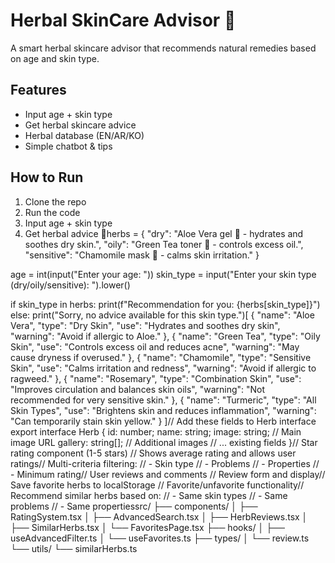 # Herbal SkinCare Advisor 🌿

A smart herbal skincare advisor that recommends natural remedies based on age and skin type.  

## Features
- Input age + skin type
- Get herbal skincare advice
- Herbal database (EN/AR/KO)
- Simple chatbot & tips

## How to Run
1. Clone the repo
2. Run the code
3. Input age + skin type
4. Get herbal advice 🌸herbs = {
    "dry": "Aloe Vera gel 🌿 - hydrates and soothes dry skin.",
    "oily": "Green Tea toner 🍵 - controls excess oil.",
    "sensitive": "Chamomile mask 🌼 - calms skin irritation."
}

age = int(input("Enter your age: "))
skin_type = input("Enter your skin type (dry/oily/sensitive): ").lower()

if skin_type in herbs:
    print(f"Recommendation for you: {herbs[skin_type]}")
else:
    print("Sorry, no advice available for this skin type.")[
  {
    "name": "Aloe Vera",
    "type": "Dry Skin",
    "use": "Hydrates and soothes dry skin",
    "warning": "Avoid if allergic to Aloe."
  },
  {
    "name": "Green Tea",
    "type": "Oily Skin",
    "use": "Controls excess oil and reduces acne",
    "warning": "May cause dryness if overused."
  },
  {
    "name": "Chamomile",
    "type": "Sensitive Skin",
    "use": "Calms irritation and redness",
    "warning": "Avoid if allergic to ragweed."
  },
  {
    "name": "Rosemary",
    "type": "Combination Skin",
    "use": "Improves circulation and balances skin oils",
    "warning": "Not recommended for very sensitive skin."
  },
  {
    "name": "Turmeric",
    "type": "All Skin Types",
    "use": "Brightens skin and reduces inflammation",
    "warning": "Can temporarily stain skin yellow."
  }
]// Add these fields to Herb interface
export interface Herb {
  id: number;
  name: string;
  image: string;        // Main image URL
  gallery: string[];    // Additional images
  // ... existing fields
}// Star rating component (1-5 stars)
// Shows average rating and allows user ratings// Multi-criteria filtering:
// - Skin type
// - Problems
// - Properties
// - Minimum rating// User reviews and comments
// Review form and display// Save favorite herbs to localStorage
// Favorite/unfavorite functionality// Recommend similar herbs based on:
// - Same skin types
// - Same problems
// - Same propertiessrc/
├── components/
│   ├── RatingSystem.tsx
│   ├── AdvancedSearch.tsx
│   ├── HerbReviews.tsx
│   ├── SimilarHerbs.tsx
│   └── FavoritesPage.tsx
├── hooks/
│   ├── useAdvancedFilter.ts
│   └── useFavorites.ts
├── types/
│   └── review.ts
└── utils/
    └── similarHerbs.ts
